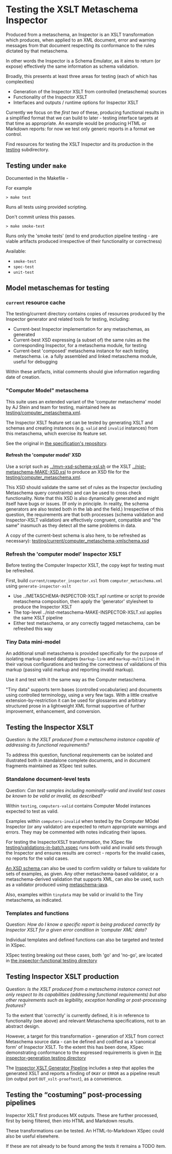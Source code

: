 # Testing the XSLT Metaschema Inspector

Produced from a metaschema, an Inspector is an XSLT transformation which produces, when applied to an XML document, error and warning messages from that document respecting its conformance to the rules dictated by that metaschema.

In other words the Inspector is a Schema Emulator, as it aims to return (or expose) effectively the same information  as schema validation.

Broadly, this presents at least three areas for testing (each of which has complexities)

- Generation of the Inspector XSLT from controlled (metaschema) sources
- Functionality of the Inspector XSLT
- Interfaces and outputs / runtime options for Inspector XSLT

Currently we focus on the *first two* of these, producing functional results in a simplified format that we can build to later - testing interface targets at that time as appropriate. An example would be producing HTML or Markdown reports: for now we test only generic reports in a format we control.

Find resources for testing the XSLT Inspector and its production in the [testing](testing) subdirectory.


## Testing under `make`

Documented in the Makefile -

For example

```
> make test
```

Runs all tests using provided scripting.

Don't commit unless this passes.

```
> make smoke-test
```

Runs only the 'smoke tests' (end to end production pipeline testing - are viable artifacts produced irrespective of their functionality or correctness)

Available:
 - `smoke-test`
 - `spec-test`
 - `unit-test`

## Model metaschemas for testing

### `current` resource cache

The testing/current directory contains copies of resources produced by the Inspector generator and related tools for testing, including:

- Current-best Inspector implementation for any metaschemas, as generated
- Current-best XSD expressing (a subset of) the same rules as the corresponding Inspector, for a metaschema module, for testing
- Current-best 'composed' metaschema instance for each testing metaschema. i.e. a fully assembled and linked metaschema module, useful for debugging

Within these artifacts, initial comments should give information regarding date of creation.

### "Computer Model" metaschema

This suite uses an extended variant of the 'computer metaschema' model by AJ Stein and team for testing, maintained here as [testing/computer_metaschema.xml](testing/computer_metaschema.xml).

The Inspector XSLT feature set can be tested by generating XSLT and schemas and creating instances (e.g. `valid` and `invalid` instances) from this metaschema, which exercise its feature set.

See the original in [the specification's repository](https://github.com/usnistgov/metaschema/blob/develop/examples/).

#### Refresh the 'computer model' XSD

Use a script such as [../mvn-xsd-schema-xsl.sh](../mvn-xsd-schema-xsl.sh) or the XSLT [../nist-metaschema-MAKE-XSD.xsl](../nist-metaschema-MAKE-XSD.xsl) to produce an XSD file for the [testing/computer_metaschema.xml](testing/computer_metaschema.xml).

This XSD should validate the same set of rules as the Inspector (excluding Metaschema query constraints) and can be used to cross check functionality. Note that this XSD is also dynamically generated and might itself have bugs or issues. (If only in principle. In reality, the schema generators are also tested both in the lab and the field.) Irrespective of this question, the requirements are that both processes (schema validation and Inspector-XSLT validation) are effectively congruent, compatible and "the same" inasmuch as they detect all the same problems in data.

A copy of the current-best schema is also here, to be refreshed as necessary): [testing/current/computer_metaschema-xmlschema.xsd](testing/current/computer_metaschema-xmlschema.xsd)

### Refresh the 'computer model' Inspector XSLT

Before testing the Computer Inspector XSLT, the copy kept for testing must be refreshed.

First, build `current/computer_inspector.xsl` from `computer_metaschema.xml` using `generate-inspector-xslt`

  - Use ../METASCHEMA-INSPECTOR-XSLT.xpl runtime or script to provide metaschema composition, then apply the 'generator' stylesheet to produce the Inspector XSLT
  - The top-level ../nist-metaschema-MAKE-INSPECTOR-XSLT.xsl applies the same XSLT pipeline
  - Either test metaschema, or any correctly tagged metaschema, can be refreshed this way

### Tiny Data mini-model

An additional small metaschema is provided specifically for the purpose of isolating markup-based datatypes (`markup-line` and `markup-multiline`) in their various configurations and testing the correctness of validations of this markup (passing valid markup and reporting invalid markup).

Use it and test with it the same way as the Computer metaschema.

"Tiny data" supports term bases (controlled vocabularies) and documents using controlled terminology, using a very few tags. With a little creative extension-by-restriction it can be used for glossaries and arbitrary structured prose in a lightweight XML format supportive of further improvement, enhancement, and conversion.

## Testing the Inspector XSLT

Question: *Is the XSLT produced from a metaschema instance capable of addressing its functional requirements?*

To address this question, functional requirements can be isolated and illustrated both in standalone complete documents, and in document fragments maintained as XSpec test suites.

### Standalone document-level tests

Question: *Can test samples including nominally-valid and invalid test cases be known to be valid or invalid, as described?*

Within `testing`, `computers-valid` contains Computer Model instances expected to test as valid.

Examples within `computers-invalid` when tested by the Computer MOdel Inspector (or any validator) are expected to return appropriate warnings and errors. They may be commented with notes indicating their lapses.

For testing the InspectorXSLT transformation, the XSpec file [testing/validations-in-batch.xspec](testing/validations-in-batch.xspec) runs both valid and invalid sets through the Inspector and ensures results are correct - reports for the invalid cases, no reports for the valid cases.

[An XSD schema ](testing/computer_metaschema-xmlschema.xsd) can also be used to confirm validity or failure to validate for sets of examples, as given. Any other metaschema-based validator, or a metaschema-derived validation that supports XML, can also be used, such as a validator produced using [metaschema-java](https://github.com/usnistgov/metaschema-java).

Also, examples within `tinydata` may be valid or invalid to the Tiny metaschema, as indicated.

### Templates and functions

Question: *How do I know a specific report is being produced correctly by Inspector XSLT for a given error condition in 'computer XML' data?*

Individual templates and defined functions can also be targeted and tested in XSpec.

XSpec testing breaking out these cases, both 'go' and 'no-go', are located in [the inspector-functional testing directory](testing/tests/inspector-functional/)

## Testing Inspector XSLT production

Question: *Is the XSLT produced from a metaschema instance correct not only respect to its capabilities (addressing functional requirements) but also other requirements such as legibility, exception handling or post-processing features?*

To the extent that 'correctly' is currently defined, it is in reference to functionality (see above) and relevant Metaschema specifications, not to an abstract design.

However, a target for this transformation - generation of XSLT from correct Metaschema source data - can be defined and codified as a 'canonical form' of Inspector XSLT. To the extent this has been done, XSpec demonstrating conformance to the expressed requirements is given in [the inspector-generation testing directory](testing/tests/inspector-generation/)

The [Inspector XSLT Generator Pipeline](../METASCHEMA-INSPECTOR-XSLT.xpl) includes a step that applies the generated XSLT and reports a finding of `OKAY` or `ERROR` as a pipeline result (on output port `OUT_xslt-prooftest`), as a convenience.

## Testing the <q>costuming</q> post-processing pipelines

Inspector XSLT first produces MX outputs. These are further processed, first by being filtered, then into HTML and Markdown results.

These transformations can be tested. An HTML-to-Markdown XSpec could also be useful elsewhere.

If these are not already to be found among the tests it remains a TODO item.
